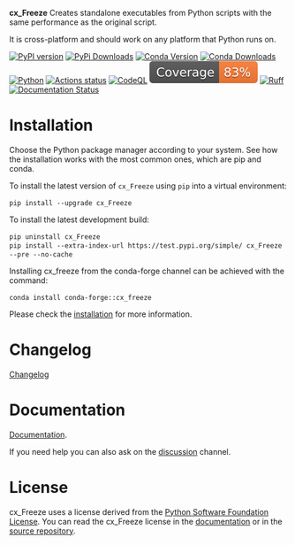 **cx_Freeze** Creates standalone executables from Python scripts with the same performance
as the original script.

It is cross-platform and should work on any platform that Python runs on.

[![PyPI version](https://img.shields.io/pypi/v/cx_Freeze)](https://pypi.org/project/cx-freeze/)
[![PyPi Downloads](https://img.shields.io/pypi/dm/cx_Freeze)](https://pypistats.org/packages/cx-freeze)
[![Conda Version](https://img.shields.io/conda/vn/conda-forge/cx_freeze.svg)](https://anaconda.org/conda-forge/cx_freeze)
[![Conda Downloads](https://anaconda.org/conda-forge/cx_freeze/badges/downloads.svg)](https://anaconda.org/conda-forge/cx_freeze)
[![Python](https://img.shields.io/pypi/pyversions/cx-freeze)](https://www.python.org/)
[![Actions status](https://github.com/marcelotduarte/cx_Freeze/workflows/CI/badge.svg)](https://github.com/marcelotduarte/cx_Freeze/actions/workflows/ci.yml)
[![CodeQL](https://github.com/marcelotduarte/cx_Freeze/workflows/CodeQL/badge.svg)](https://github.com/marcelotduarte/cx_Freeze/actions/workflows/codeql.yml)
[![Coverage](https://raw.githubusercontent.com/marcelotduarte/cx_Freeze/python-coverage-comment-action-data/badge.svg)](https://htmlpreview.github.io/?https://github.com/marcelotduarte/cx_Freeze/blob/python-coverage-comment-action-data/htmlcov/index.html)
[![Ruff](https://img.shields.io/endpoint?url=https://raw.githubusercontent.com/astral-sh/ruff/main/assets/badge/v2.json)](https://github.com/astral-sh/ruff)
[![Documentation Status](https://readthedocs.org/projects/cx-freeze/badge/?version=stable)](https://cx-freeze.readthedocs.io/en/stable/?badge=stable)

# Installation

Choose the Python package manager according to your system. See how the
installation works with the most common ones, which are pip and conda.

To install the latest version of `cx_Freeze` using `pip` into a
virtual environment:

```
pip install --upgrade cx_Freeze
```

To install the latest development build:

```
pip uninstall cx_Freeze
pip install --extra-index-url https://test.pypi.org/simple/ cx_Freeze --pre --no-cache
```

Installing cx_freeze from the conda-forge channel can be achieved with the
command:

```
conda install conda-forge::cx_freeze
```

Please check the
[installation](https://cx-freeze.readthedocs.io/en/latest/installation.html)
for more information.

# Changelog

[Changelog](https://github.com/marcelotduarte/cx_Freeze/blob/main/CHANGELOG.md)

# Documentation

[Documentation](https://cx-freeze.readthedocs.io).

If you need help you can also ask on the
[discussion](https://github.com/marcelotduarte/cx_Freeze/discussions) channel.

# License

cx_Freeze uses a license derived from the
[Python Software Foundation License](https://www.python.org/psf/license).
You can read the cx_Freeze license in the
[documentation](https://cx-freeze.readthedocs.io/en/stable/license.html)
or in the [source repository](LICENSE.md).
